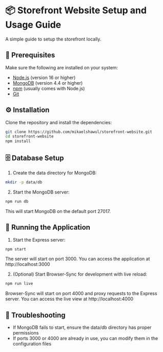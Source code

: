 # 📦 Storefront Website Setup and Usage Guide

A simple guide to setup the storefront locally.

## 🔸 Prerequisites

Make sure the following are installed on your system:

* [Node.js](https://nodejs.org/) (version 16 or higher)
* [MongoDB](https://www.mongodb.com/try/download/community) (version 4.4 or higher)
* [npm](https://www.npmjs.com/) (usually comes with Node.js)
* [Git](https://git-scm.com/)

## ⚙️ Installation

Clone the repository and install the dependencies:

```bash
git clone https://github.com/mikaelshawul/storefront-website.git
cd storefront-website
npm install
```

## 🗄️ Database Setup

1. Create the data directory for MongoDB:

```bash
mkdir -p data/db
```

2. Start the MongoDB server:

```bash
npm run db
```

This will start MongoDB on the default port 27017.

## 🚀 Running the Application

1. Start the Express server:

```bash
npm start
```

The server will start on port 3000. You can access the application at http://localhost:3000

2. (Optional) Start Browser-Sync for development with live reload:

```bash
npm run live
```

Browser-Sync will start on port 4000 and proxy requests to the Express server.
You can access the live view at http://localhost:4000

## 🔧 Troubleshooting

- If MongoDB fails to start, ensure the data/db directory has proper permissions
- If ports 3000 or 4000 are already in use, you can modify them in the configuration files
